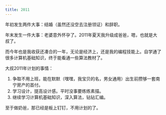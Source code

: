 ```yaml
---
title: 2011
---
```

年初发生两件大事：结婚（虽然还没空去注册领证）和辞职。

年末发生一件大事：老婆意外怀孕了。2011年夏天我升级成爸爸，嗯，也就是大叔了。

而今年也是我收获还凑合的一年，无论是经济上，还是我的编程技能上。自学通了很多计算机基础知识，终于能看通一些算法教材了。

大叔2011年计划的事情：

1. 争取不用上班，能在默默（嘿嘿，我宝贝的名，男女通用）出生前攒够一套南宁房产的首付。
2. 学习设计，提高设计感。平时没事要练练素描。
3. 继续学习计算机基础知识，深入算法，钻钻汇编。

至于做奶爸，那已经是板上钉钉，不用计划的了。
